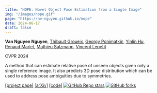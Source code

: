 ```yaml
---
title: "NOPE: Novel Object Pose Estimation from a Single Image"
img: "/images/nope.gif"
page: "https://nv-nguyen.github.io/nope"
date: 2024-06-17
draft: false
---
```

**Van Nguyen Nguyen**, [Thibault Groueix](http://imagine.enpc.fr/~groueixt/), [Georgy Ponimatkin](https://ponimatkin.github.io/), [Yinlin Hu](https://yinlinhu.github.io/), [Renaud Marlet](http://imagine.enpc.fr/~marletr/), [Mathieu Salzmann](https://people.epfl.ch/mathieu.salzmann), [Vincent Lepetit](https://vincentlepetit.github.io/)

CVPR 2024 
 
A method that can estimate relative pose of unseen objects given only a single reference image. It also predicts 3D pose distribution which can be used to address pose ambiguities due to symmetries.

[[project page]](https://nv-nguyen.github.io/nope)   [[arXiv]](https://arxiv.org/abs/2303.13612)   [[code]](https://nv-nguyen.github.io/nope) [![GitHub Repo stars](https://img.shields.io/github/stars/nv-nguyen/nope?style=social)](https://github.com/nv-nguyen/nope/stargazers)
[![GitHub forks](https://img.shields.io/github/forks/nv-nguyen/nope?style=social)](https://github.com/nv-nguyen/nope/network/members) 